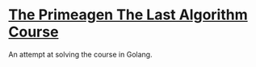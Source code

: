 # [The Primeagen The Last Algorithm Course](https://frontendmasters.com/courses/algorithms/)

An attempt at solving the course in Golang.